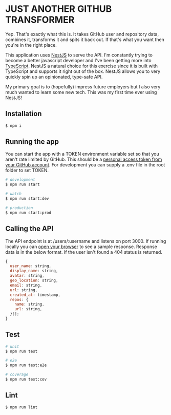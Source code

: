 # JUST ANOTHER GITHUB TRANSFORMER

Yep. That's exactly what this is. It takes GitHub user and repository data, combines it, transforms it and spits it back out. If that's what you want then you're in the right place.

This application uses [NestJS](https://nestjs.com/) to serve the API. I'm constantly trying to become a better javascript developer and I've been  getting more into [TypeScript](https://www.typescriptlang.org/). NestJS a natural choice for this exercise since it is built with TypeScript and supports it right out of the box. NestJS allows you to very quickly spin up an opinionated, type-safe API.

My primary goal is to (hopefully) impress future employers but I also very much wanted to learn some new tech. This was my first time ever using NestJS!

## Installation

```bash
$ npm i
```

## Running the app

You can start the app with a TOKEN environment variable set so that you aren't rate limited by GitHub. This should be a [personal access token from your GitHub account](https://docs.github.com/en/free-pro-team@latest/rest/guides/getting-started-with-the-rest-api#using-personal-access-tokens). For development you can supply a .env file in the root folder to set TOKEN.

```bash
# development
$ npm run start

# watch
$ npm run start:dev

# production
$ npm run start:prod
```

## Calling the API

The API endpoint is at /users/:username and listens on port 3000. If running locally you can [open your browser](http://localhost:3000/users/adam-larson-lee) to see a sample response. Response data is in the below format. If the user isn't found a 404 status is returned.

```javascript
{
  user_name: string,
  display_name: string,
  avatar: string,
  geo_location: string,
  email: string,
  url: string,
  created_at: timestamp,
  repos: {
    name: string,
    url: string,
  }[];
}
```

## Test

```bash
# unit
$ npm run test

# e2e
$ npm run test:e2e

# coverage
$ npm run test:cov
```

## Lint

```bash
$ npm run lint
```